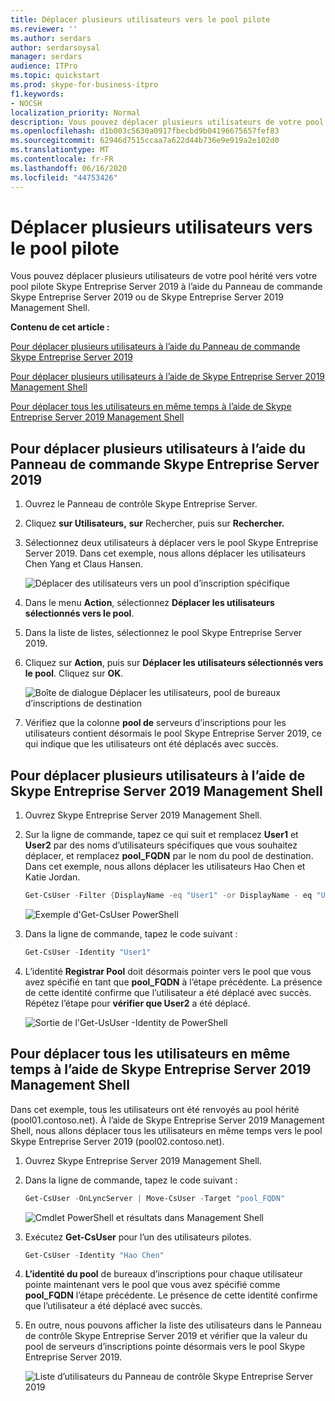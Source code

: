 ```yaml
---
title: Déplacer plusieurs utilisateurs vers le pool pilote
ms.reviewer: ''
ms.author: serdars
author: serdarsoysal
manager: serdars
audience: ITPro
ms.topic: quickstart
ms.prod: skype-for-business-itpro
f1.keywords:
- NOCSH
localization_priority: Normal
description: Vous pouvez déplacer plusieurs utilisateurs de votre pool hérité vers votre pool pilote Skype Entreprise Server 2019 à l’aide du Panneau de commande Skype Entreprise Server 2019 ou de Skype Entreprise Server 2019 Management Shell.
ms.openlocfilehash: d1b003c5630a0917fbecbd9b04196675657fef83
ms.sourcegitcommit: 62946d7515ccaa7a622d44b736e9e919a2e102d0
ms.translationtype: MT
ms.contentlocale: fr-FR
ms.lasthandoff: 06/16/2020
ms.locfileid: "44753426"
---
```

# <a name="move-multiple-users-to-the-pilot-pool"></a>Déplacer plusieurs utilisateurs vers le pool pilote

Vous pouvez déplacer plusieurs utilisateurs de votre pool hérité vers votre pool pilote Skype Entreprise Server 2019 à l’aide du Panneau de commande Skype Entreprise Server 2019 ou de Skype Entreprise Server 2019 Management Shell.

 **Contenu de cet article :**
  
[Pour déplacer plusieurs utilisateurs à l’aide du Panneau de commande Skype Entreprise Server 2019](#sectionSection0)
  
[Pour déplacer plusieurs utilisateurs à l’aide de Skype Entreprise Server 2019 Management Shell](#sectionSection1)
  
[Pour déplacer tous les utilisateurs en même temps à l’aide de Skype Entreprise Server 2019 Management Shell](#sectionSection2)
  
  
## <a name="to-move-multiple-users-by-using-the-skype-for-business-server-2019-control-panel"></a>Pour déplacer plusieurs utilisateurs à l’aide du Panneau de commande Skype Entreprise Server 2019
<a name="sectionSection0"> </a>

1. Ouvrez le Panneau de contrôle Skype Entreprise Server.
    
2. Cliquez **sur Utilisateurs,** **sur** Rechercher, puis sur **Rechercher.**
    
3. Sélectionnez deux utilisateurs à déplacer vers le pool Skype Entreprise Server 2019. Dans cet exemple, nous allons déplacer les utilisateurs Chen Yang et Claus Hansen.
    
     ![Déplacer des utilisateurs vers un pool d’inscription spécifique](../media/Migration_LyncServer_CPanel_fromLyncServer2010_MoveMultipleUsersList.JPG)
  
4. Dans le menu **Action**, sélectionnez **Déplacer les utilisateurs sélectionnés vers le pool**.
    
5. Dans la liste de listes, sélectionnez le pool Skype Entreprise Server 2019.
    
6. Cliquez sur **Action**, puis sur **Déplacer les utilisateurs sélectionnés vers le pool**. Cliquez sur **OK**.
    
     ![Boîte de dialogue Déplacer les utilisateurs, pool de bureaux d’inscriptions de destination](../media/Migration_LyncServer_from_LyncServer2010_CPanelMoveUserSelectPoolDialog.png)
  
7. Vérifiez que la colonne **pool de** serveurs d’inscriptions pour les utilisateurs contient désormais le pool Skype Entreprise Server 2019, ce qui indique que les utilisateurs ont été déplacés avec succès. 
    
## <a name="to-move-multiple-users-by-using-the-skype-for-business-server-2019-management-shell"></a>Pour déplacer plusieurs utilisateurs à l’aide de Skype Entreprise Server 2019 Management Shell
<a name="sectionSection1"> </a>

1. Ouvrez Skype Entreprise Server 2019 Management Shell. 
    
2. Sur la ligne de commande, tapez ce qui suit et remplacez **User1** et **User2** par des noms d’utilisateurs spécifiques que vous souhaitez déplacer, et remplacez **pool_FQDN** par le nom du pool de destination. Dans cet exemple, nous allons déplacer les utilisateurs Hao Chen et Katie Jordan. 
    
   ```PowerShell
   Get-CsUser -Filter {DisplayName -eq "User1" -or DisplayName - eq "User2"} | Move-CsUser -Target "pool_FQDN"
   ```

    ![Exemple d'Get-CsUser PowerShell](../media/Migration_LyncServer_from_LyncServer2010_move2users.jpg)
  
3. Dans la ligne de commande, tapez le code suivant : 
    
   ```PowerShell
   Get-CsUser -Identity "User1"
   ```

4. L’identité **Registrar Pool** doit désormais pointer vers le pool que vous avez spécifié en tant que **pool_FQDN** à l’étape précédente. La présence de cette identité confirme que l’utilisateur a été déplacé avec succès. Répétez l’étape pour **vérifier que User2** a été déplacé. 
    
     ![Sortie de l'Get-UsUser -Identity de PowerShell](../media/Migration_LyncServer_from_LyncServer2010_showuser.jpg)
  
## <a name="to-move-all-users-at-the-same-time-by-using-the-skype-for-business-server-2019-management-shell"></a>Pour déplacer tous les utilisateurs en même temps à l’aide de Skype Entreprise Server 2019 Management Shell
<a name="sectionSection2"> </a>

Dans cet exemple, tous les utilisateurs ont été renvoyés au pool hérité (pool01.contoso.net). À l’aide de Skype Entreprise Server 2019 Management Shell, nous allons déplacer tous les utilisateurs en même temps vers le pool Skype Entreprise Server 2019 (pool02.contoso.net).
  
1. Ouvrez Skype Entreprise Server 2019 Management Shell.
    
2. Dans la ligne de commande, tapez le code suivant : 
    
   ```PowerShell
   Get-CsUser -OnLyncServer | Move-CsUser -Target "pool_FQDN"
   ```

     ![Cmdlet PowerShell et résultats dans Management Shell](../media/Migration_LyncServer_CPanel_fromLyncServer2010_Move-CSUserMultipleAll.png)
  
3. Exécutez **Get-CsUser** pour l’un des utilisateurs pilotes. 
    
   ```PowerShell
   Get-CsUser -Identity "Hao Chen"
   ```

4. **L’identité du pool** de bureaux d’inscriptions pour chaque utilisateur pointe maintenant vers le pool que vous avez spécifié comme **pool_FQDN** l’étape précédente. Le présence de cette identité confirme que l’utilisateur a été déplacé avec succès. 
    
5. En outre, nous pouvons afficher la liste des utilisateurs dans le Panneau de contrôle Skype Entreprise Server 2019 et vérifier que la valeur du pool de serveurs d’inscriptions pointe désormais vers le pool Skype Entreprise Server 2019.
    
     ![Liste d’utilisateurs du Panneau de contrôle Skype Entreprise Server 2019](../media/Migration_LyncServer_CPanel_fromLyncServer2010_Move-CSUserVerifyHao.JPG)
  

